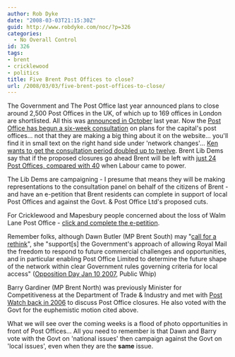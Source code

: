 ```yaml
---
author: Rob Dyke
date: "2008-03-03T21:15:30Z"
guid: http://www.robdyke.com/noc/?p=326
categories:
  - No Overall Control
id: 326
tags:
- brent
- cricklewood
- politics
title: Five Brent Post Offices to close?
url: /2008/03/03/five-brent-post-offices-to-close/
---
```

<p class="news">
  The Government and The Post Office last year announced plans to close around 2,500 Post Offices in the UK, of which up to 169 offices in London are shortlisted. All this was <a href="http://news.bbc.co.uk/1/hi/uk/7023244.stm">announced in October</a> last year. Now the <a href="http://www.postoffice.co.uk/portal/po/content1?catId=19100175&#038;mediaId=57600693">Post Office has begun a six-week consultation</a> on plans for the capital's post offices... not that they are making a big thing about it on the website... you'll find it in small text on the right hand side under 'network changes'... <a href="http://news.bbc.co.uk/1/hi/uk/7252426.stm">Ken wants to get the consultation period doubled up to twelve</a>. Brent Lib Dems say that if the proposed closures go ahead Brent will be left with <a href="http://brentlibdems.org.uk/news/000436/post_office_announcement_another_kick_in_the_teeth_for_londoners__teather.html">just 24 Post Offices, compared with 40</a> when Labour came to power.
</p>

<p class="news">
  The Lib Dems are campaigning - I presume that means they will be making representations to the consultation panel on behalf of the citizens of Brent - and have an e-petition that Brent residents can complete in support of local Post Offices and against the Govt. &#038; Post Office Ltd's proposed cuts.
</p>

<p class="news">
  For Cricklewood and Mapesbury people concerned about the loss of Walm Lane Post Office - <a href="http://ourcampaign.org.uk/savewalmlanepostoffice">click and complete the e-petition</a>.
</p>

<p class="news">
  Remember folks, although Dawn Butler (MP Brent South) may "<a href="http://www.dawnbutlermp.com/?PageId=dc4146cb-6cd3-5584-9da8-1651ee7d8171">call for a rethink</a>", she "support[s] the Government's approach of allowing Royal Mail the freedom to respond to future commercial challenges and opportunities, and in particular enabling Post Office Limited to determine the future shape of the network within clear Government rules governing criteria for local access" (<a title="Public Whip Record of Vote" href="http://www.publicwhip.org.uk/division.php?date=2007-01-10&#038;number=23">Opposition Day Jan 10 2007</a>, Public Whip)
</p>

Barry Gardiner (MP Brent North) was previously Minister for Competitiveness at the Department of Trade &#038; Industry and met with [Post Watch back in 2006](http://www.postwatch.co.uk/index.php?option=com_content&#038;task=view&#038;id=378&#038;Itemid=43) to discuss Post Office closures. He also voted with the Govt for the euphemistic motion cited above.

What we will see over the coming weeks is a flood of photo opportunities in front of Post Offices... All you need to remember is that Dawn and Barry vote with the Govt on 'national issues' then campaign against the Govt on 'local issues', even when they are the **same** issue.